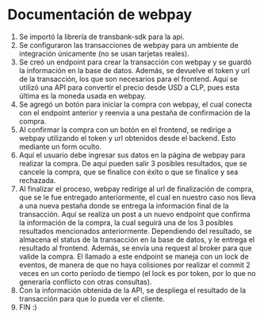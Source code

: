 # Documentación de webpay

1. Se importó la librería de transbank-sdk para la api.
2. Se configuraron las transacciones de webpay para un ambiente de integración únicamente (no se usan tarjetas reales).
3. Se creó un endpoint para crear la transacción con webpay y se guardó la información en la base de datos. Además, se devuelve el token y url de la transacción, los que son necesarios para el frontend. Aquí se utilizó una API para convertir el precio desde USD a CLP, pues esta última es la moneda usada en webpay.
4. Se agregó un botón para iniciar la compra con webpay, el cual conecta con el endpoint anterior y reenvia a una pestaña de confirmación de la compra.
5. Al confirmar la compra con un botón en el frontend, se redirige a webpay utilizando el token y url obtenidos desde el backend. Esto mediante un form oculto.
6. Aquí el usuario debe ingresar sus datos en la página de webpay para realizar la compra. De aquí pueden salir 3 posibles resultados, que se cancele la compra, que se finalice con éxito o que se finalice y sea rechazada.
7. Al finalizar el proceso, webpay redirige al url de finalización de compra, que se le fue entregado anteriormente, el cual en nuestro caso nos lleva a una nueva pestaña donde se entrega la información final de la transacción. Aquí se realiza un post a un nuevo endpoint que confirma la información de la compra, la cual seguirá una de los 3 posibles resultados mencionados anteriormente. Dependiendo del resultado, se almacena el status de la transacción en la base de datos, y le entrega el resultado al frontend. Además, se envía una request al broker para que valide la compra. El llamado a este endpoint se maneja con un lock de eventos, de manera de que no haya colisiones por realizar el commit 2 veces en un corto período de tiempo (el lock es por token, por lo que no generaría conflicto con otras consultas).
8. Con la información obtenida de la API, se despliega el resultado de la transacción para que lo pueda ver el cliente.
9. FIN :)